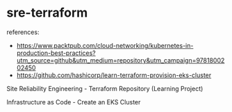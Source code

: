# sre-terraform
references: 
- https://www.packtpub.com/cloud-networking/kubernetes-in-production-best-practices?utm_source=github&utm_medium=repository&utm_campaign=9781800202450
- https://github.com/hashicorp/learn-terraform-provision-eks-cluster

Site Reliability Engineering - Terraform Repository (Learning Project)

Infrastructure as Code - Create an EKS Cluster
